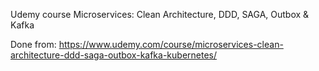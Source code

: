 Udemy course Microservices: Clean Architecture, DDD, SAGA, Outbox & Kafka

Done from: https://www.udemy.com/course/microservices-clean-architecture-ddd-saga-outbox-kafka-kubernetes/


